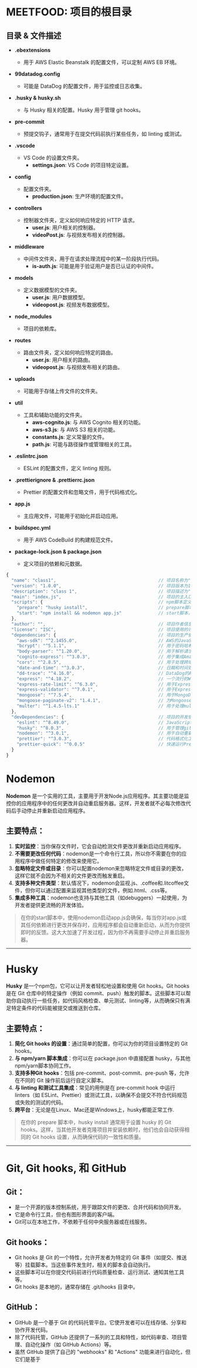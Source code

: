 # MEETFOOD: 项目的根目录

## 目录 & 文件描述

- **.ebextensions**
  - 用于 AWS Elastic Beanstalk 的配置文件，可以定制 AWS EB 环境。

- **99datadog.config**
  - 可能是 DataDog 的配置文件，用于监控或日志收集。

- **.husky & husky.sh**
  - 与 Husky 相关的配置。Husky 用于管理 git hooks。

- **pre-commit**
  - 预提交钩子，通常用于在提交代码前执行某些任务，如 linting 或测试。

- **.vscode**
  - VS Code 的设置文件夹。
    - **settings.json**: VS Code 的项目特定设置。

- **config**
  - 配置文件夹。
    - **production.json**: 生产环境的配置文件。

- **controllers**
  - 控制器文件夹，定义如何响应特定的 HTTP 请求。
    - **user.js**: 用户相关的控制器。
    - **videoPost.js**: 与视频发布相关的控制器。

- **middleware**
  - 中间件文件夹，用于在请求处理流程中的某一阶段执行代码。
    - **is-auth.js**: 可能是用于验证用户是否已认证的中间件。

- **models**
  - 定义数据模型的文件夹。
    - **user.js**: 用户数据模型。
    - **videopost.js**: 视频发布数据模型。

- **node_modules**
  - 项目的依赖库。

- **routes**
  - 路由文件夹，定义如何响应特定的路由。
    - **user.js**: 用户相关的路由。
    - **videopost.js**: 与视频发布相关的路由。

- **uploads**
  - 可能用于存储上传文件的文件夹。

- **util**
  - 工具和辅助功能的文件夹。
    - **aws-cognito.js**: 与 AWS Cognito 相关的功能。
    - **aws-s3.js**: 与 AWS S3 相关的功能。
    - **constants.js**: 定义常量的文件。
    - **path.js**: 可能与路径操作或管理相关的工具。

- **.eslintrc.json**
  - ESLint 的配置文件，定义 linting 规则。

- **.prettierignore & .prettierrc.json**
  - Prettier 的配置文件和忽略文件，用于代码格式化。

- **app.js**
  - 主应用文件，可能用于初始化并启动应用。

- **buildspec.yml**
  - 用于 AWS CodeBuild 的构建规范文件。

- **package-lock.json & package.json**
  - 定义项目的依赖和元数据。


```javascript
{
  "name": "class1",                                       // 项目名称为"class1"
  "version": "1.0.0",                                     // 项目版本为1.0.0
  "description": "class 1",                               // 项目描述为"class 1"
  "main": "index.js",                                     // 项目的主入口文件为"index.js"
  "scripts": {                                            // npm脚本定义
    "prepare": "husky install",                           // prepare脚本，用于安装husky
    "start": "npm install && nodemon app.js"              // start脚本，用于安装npm依赖并使用nodemon启动app.js
  },
  "author": "",                                           // 项目作者信息为空
  "license": "ISC",                                       // 项目使用的许可证为ISC
  "dependencies": {                                       // 项目的生产依赖
    "aws-sdk": "^2.1455.0",                               // AWS的JavaScript SDK，用于与AWS服务交互
    "bcrypt": "^5.1.1",                                   // 用于密码哈希和比较的库
    "body-parser": "^1.20.0",                             // 用于解析请求体的中间件
    "cognito-express": "^3.0.3",                          // 用于集成Amazon Cognito和Express.js的库
    "cors": "^2.8.5",                                     // 用于处理跨域请求的中间件
    "date-and-time": "^3.0.3",                            // 日期和时间处理库
    "dd-trace": "^4.16.0",                                // DataDog的APM跟踪库
    "express": "^4.18.2",                                 // 一个流行的Web服务器框架
    "express-rate-limit": "^6.3.0",                       // 用于Express应用的速率限制中间件
    "express-validator": "^7.0.1",                        // 用于Express应用的请求验证中间件
    "mongoose": "^7.5.4",                                 // 用于MongoDB的对象数据模型(ODM)库
    "mongoose-paginate-v2": "1.4.1",                      // 为Mongoose模型提供分页功能的插件
    "multer": "^1.4.5-lts.1"                              // 用于处理multipart/form-data的中间件，主要用于上传文件
  },
  "devDependencies": {                                    // 项目的开发依赖
    "eslint": "^8.49.0",                                  // JavaScript的静态代码检查工具
    "husky": "^8.0.3",                                    // 用于管理git钩子的工具，常用于pre-commit或pre-push操作
    "nodemon": "^3.0.1",                                  // 用于自动重新加载代码更改的工具，主要用于开发时
    "prettier": "^3.0.3",                                 // 代码格式化工具
    "prettier-quick": "^0.0.5"                            // 快速运行Prettier的工具，只格式化更改的文件
  }
}

```

# Nodemon

**Nodemon** 是一个实用的工具，主要用于开发Node.js应用程序。其主要功能是监控你的应用程序中的任何更改并自动重启服务器。这样，开发者就不必每次修改代码后手动停止并重新启动应用程序。

## 主要特点：

1. **实时监控**：当你保存文件时，它会自动检测文件更改并重新启动应用程序。
2. **不需要更改任何代码**：nodemon是一个命令行工具，所以你不需要在你的应用程序中做任何特定的修改来使用它。
3. **忽略特定文件或目录**：你可以配置nodemon来忽略特定文件或目录的更改，这样它就不会因为不相关的文件更改而触发重启。
4. **支持多种文件类型**：默认情况下，nodemon会监视.js、.coffee和.litcoffee文件，但你可以通过配置来监视其他类型的文件，例如.html、.css等。
5. **集成多种工具**：nodemon也支持与其他工具（如debuggers）一起使用，为开发者提供更流畅的开发体验。
   
> 在你的start脚本中，使用nodemon启动app.js会确保，每当你对app.js或其任何依赖进行更改并保存时，应用程序都会自动重新启动，从而为你提供即时的反馈。这大大加速了开发过程，因为你不再需要手动停止并重启服务器。

---

# Husky

**Husky** 是一个npm包，它可以让开发者轻松地设置和使用 Git hooks。Git hooks 是在 Git 仓库中的特定操作（例如 commit、push）触发的脚本。这些脚本可以帮助你自动执行一些任务，如代码风格检查、单元测试、linting等，从而确保只有满足特定条件的代码能被提交或推送到仓库。

## 主要特点：

1. **简化 Git hooks 的设置**：通过简单的配置，你可以为你的项目设置特定的 Git hooks。
2. **与 npm/yarn 脚本集成**：你可以在 package.json 中直接配置 husky，与其他npm/yarn脚本协同工作。
3. **支持多种Git hooks**：包括 pre-commit、post-commit、pre-push 等，允许在不同的 Git 操作前后运行自定义脚本。
4. **与 linting 和测试工具集成**：常见的用例是在 pre-commit hook 中运行 linters（如 ESLint、Prettier）或测试工具，以确保不会提交不符合代码规范或失败的测试的代码。
5. **跨平台**：无论是在Linux、Mac还是Windows上，husky都能正常工作.

> 在你的 prepare 脚本中，husky install 通常用于设置 husky 的 Git hooks。这样，当其他开发者克隆项目并安装依赖时，他们也会自动获得相同的 Git hooks 设置，从而确保代码的一致性和质量。

---

# Git, Git hooks, 和 GitHub 

## Git：

- 是一个开源的版本控制系统，用于跟踪文件的更改、合并代码和协同开发。
- 它是命令行工具，但也有图形界面的客户端。
- Git可以在本地工作，不依赖于任何中央服务器或在线服务。

## Git hooks：

- Git hooks 是 Git 的一个特性，允许开发者为特定的 Git 事件（如提交、推送等）挂载脚本。当这些事件发生时，相关的脚本会自动执行。
- 这些脚本可以在你提交代码前进行代码质量检查、运行测试、通知其他工具等。
- Git hooks 是本地的，通常存储在 .git/hooks 目录中。

## GitHub：

- GitHub 是一个基于 Git 的代码托管平台。它使开发者可以在线存储、分享和协作开发代码。
- 除了代码托管，GitHub 还提供了一系列的工具和特性，如代码审查、项目管理、自动化操作（如 GitHub Actions）等。
- 虽然 GitHub 提供了自己的 "webhooks" 和 "Actions" 功能来进行自动化，但它们是基于

